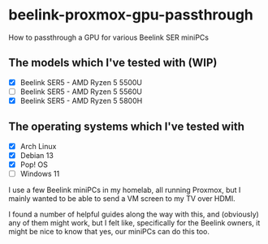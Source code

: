 # beelink-proxmox-gpu-passthrough
How to passthrough a GPU for various Beelink SER miniPCs

## The models which I've tested with (WIP)
- [x] Beelink SER5 - AMD Ryzen 5 5500U
- [ ] Beelink SER5 - AMD Ryzen 5 5560U
- [x] Beelink SER5 - AMD Ryzen 5 5800H

## The operating systems which I've tested with
- [x] Arch Linux
- [x] Debian 13
- [x] Pop! OS
- [ ] Windows 11

I use a few Beelink miniPCs in my homelab, all running Proxmox, but I mainly wanted to be able to send a VM screen to my TV over HDMI.  

I found a number of helpful guides along the way with this, and (obviously) any of them might work, but I felt like, specifically for the Beelink owners, it might be nice to know that yes, our miniPCs can do this too.

